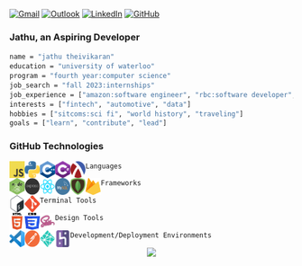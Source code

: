 <!-- contact shields -->
[gmail-shield]: https://img.shields.io/badge/Gmail-D14836?style=for-the-badge&logo=gmail&logoColor=white
[gmail-url]: mailto:theivikaran.jathurshan@gmail.com
[outlook-shield]: https://img.shields.io/badge/Microsoft_Outlook-0078D4?style=for-the-badge&logo=microsoft-outlook&logoColor=white
[outlook-url]: mailto:jtheiv@outlook.com
[linkedin-shield]: https://img.shields.io/badge/LinkedIn-0077B5?style=for-the-badge&logo=linkedin&logoColor=white
[linkedin-url]: https://linkedin.com/in/jathurshan-t
[github-shield]: https://img.shields.io/badge/GitHub-8631A9?style=for-the-badge&logo=github&logoColor=white
[github-url]: https://github.com/jath-git?tab=repositories

<!-- contact info -->
[![Gmail][gmail-shield]][gmail-url]
[![Outlook][outlook-shield]][outlook-url]
[![LinkedIn][linkedin-shield]][linkedin-url]
[![GitHub][github-shield]][github-url]

<!-- personal description -->
### Jathu, an Aspiring Developer
```sh
name = "jathu theivikaran"
education = "university of waterloo"
program = "fourth year:computer science"
job_search = "fall 2023:internships"
job_experience = ["amazon:software engineer", "rbc:software developer", "toyota:software developer", "ss&c:full stack developer"]
interests = ["fintech", "automotive", "data"]
hobbies = ["sitcoms:sci fi", "world history", "traveling"]
goals = ["learn", "contribute", "lead"]
```

<!-- list all technologies used for this github -->
### GitHub Technologies
<img align="left" alt="JavaScript" width="27px" height="30px" src="./assets/javascript.png" />
<img align="left" alt="Python" width="27px" height="30px" src="./assets/python.png" />
<img align="left" alt="C-sharp" width="27px" height="30px" src="./assets/c++.png" />
<img align="left" alt="C-sharp" width="27px" height="30px" src="./assets/c-sharp.png" />
<img align="left" alt="C-sharp" width="27px" height="30px" src="./assets/racket.png" />

```sh
Languages

```
<img align="left" alt="Node.js" width="27px" height="30px" src="./assets/node.png" />
<img align="left" alt="Express" width="27px" height="30px" src="./assets/express.png" />
<img align="left" alt="React" width="27px" height="30px" src="./assets/react.png" />
<img align="left" alt="MySQL" width="27px" height="30px" src="./assets/mysql.png" />
<img align="left" alt="MongoDB" width="27px" height="30px" src="./assets/mongodb.png" />
<img align="left" alt="Firebase" width="27px" height="30px" src="./assets/firebase.png" />

```sh
Frameworks
```

<img align="left" alt="Bash" width="27px" height="30px" src="./assets/bash.png" />
<img align="left" alt="Git" width="27px" height="30px" src="./assets/git.png" />

```sh
Terminal Tools
```

<img align="left" alt="HTML5" width="27px" height="30px" src="./assets/html.png" />
<img align="left" alt="CSS3" width="27px" height="30px" src="./assets/css.png" />
<img align="left" alt="Sass" width="27px" height="30px" src="./assets/sass.png" />

```sh
Design Tools
```

<img align="left" alt="Visual Studio Code" width="27px" height="30px" src="./assets/vscode.png" />
<img align="left" alt="Postman" width="27px" height="30px" src="./assets/postman.png" />
<img align="left" alt="Netlify" width="27px" height="30px" src="./assets/netlify.png" />
<img align="left" alt="Heroku" width="27px" height="30px" src="./assets/heroku.png" />

```sh
Development/Deployment Environments
```

<!-- github stats badge -->
<div align="center">

  ![](https://github-readme-stats.vercel.app/api?username=jath-git)
  
</div>
